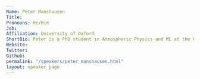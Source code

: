 ```yaml
---
Name: Peter Manshausen
Title: 
Pronouns: He/Him
Job: 
Affiliation: University of Oxford
ShortBio: Peter is a PhD student in Atmospheric Physics and ML at the University of Oxford, working with Philip Stier. His research interests are in applying ML methods to climate problems, such as in his work on aerosol-cloud interactions and ship tracks. Other projects include computer vision for heavy industry detection, climate model emulation, and data assimilation with diffusion models.
Website: 
Twitter: 
Github: 
permalink: "/speakers/peter_manshausen.html"
layout: speaker_page
---
```


